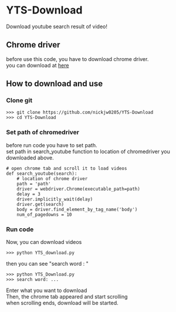 # YTS-Download
 Download youtube search result of video!

 ## Chrome driver

 before use this code, you have to download chrome driver.
 <br>
 you can download at [here](https://chromedriver.chromium.org/downloads)

 ## How to download and use
 ### Clone git
 ```shell
 >>> git clone https://github.com/nickjw0205/YTS-Download
 >>> cd YTS-Download
 ```

 ### Set path of chromedriver
 before run code you have to set path.<br>
 set path in search_youtube function to location of chromedriver you downloaded above.

 ```{.python}
 # open chrome tab and scroll it to load videos
 def search_youtube(search):
     # location of chrome driver
     path = 'path'
     driver = webdriver.Chrome(executable_path=path)
     delay = 3
     driver.implicitly_wait(delay)
     driver.get(search)
     body = driver.find_element_by_tag_name('body')
     num_of_pagedowns = 10
 ```

### Run code
Now, you can download videos
```shell
>>> python YTS_download.py
```
then you can see "search word : "
```shell
>>> python YTS_Download.py
>>> search word: ...
```
Enter what you want to download<br>
Then, the chrome tab appeared and start scrolling<br>
when scrolling ends, download will be started.
